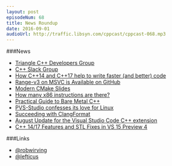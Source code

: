 ```yaml
---
layout: post
episodeNum: 68
title: News Roundup
date: 2016-09-01
audioUrl: http://traffic.libsyn.com/cppcast/cppcast-068.mp3
---
```


###News

 - [Triangle C++ Developers Group](https://www.meetup.com/Triangle-C-Developers-Group/)
 - [C++ Slack Group](http://cpplang.diegostamigni.com/)
 - [How C++14 and C++17 help to write faster (and better) code](https://kfrlib.com/blog/how-c14-and-c17-help-to-write-faster-and-better-code-real-world-examples/)
 - [Range-v3 on MSVC is Available on GitHub](https://blogs.msdn.microsoft.com/vcblog/2016/08/23/range-v3-on-msvc-is-available-on-github/)
 - [Modern CMake Slides](http://thetoeb.de/2016/08/30/modern-cmake-presentation/)
 - [How many x86 instructions are there?](https://fgiesen.wordpress.com/2016/08/25/how-many-x86-instructions-are-there/)
 - [Practical Guide to Bare Metal C++](https://arobenko.gitbooks.io/bare_metal_cpp/content/)
 - [PVS-Studio confesses its love for Linux](http://www.viva64.com/en/b/0415/)
 - [Succeeding with ClangFormat](https://engineering.mongodb.com/post/succeeding-with-clangformat-part-1-pitfalls-and-planning/)
 - [August Update for the Visual Studio Code C++ extension](https://blogs.msdn.microsoft.com/vcblog/2016/08/29/august-update-for-the-visual-studio-code-cc-extension/)
 - [C++ 14/17 Features and STL Fixes in VS 15 Preview 4](https://blogs.msdn.microsoft.com/vcblog/2016/08/24/c1417-features-and-stl-fixes-in-vs-15-preview-4/)
 
###Links

 - [@robwirving](https://twitter.com/robwirving)
 - [@lefticus](https://twitter.com/lefticus)
